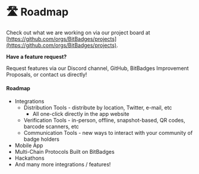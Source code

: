 # 🛣 Roadmap

Check out what we are working on via our project board at [https://github.com/orgs/BitBadges/projects](https://github.com/orgs/BitBadges/projects).

**Have a feature request?**&#x20;

Request features via our Discord channel, GitHub, BitBadges Improvement Proposals, or contact us directly!

#### Roadmap

* Integrations
  * Distribution Tools - distribute by location, Twitter, e-mail, etc
    * All one-click directly in the app website
  * Verification Tools - in-person, offline, snapshot-based, QR codes, barcode scanners, etc
  * Communication Tools - new ways to interact with your community of badge holders
* Mobile App
* Multi-Chain Protocols Built on BitBadges
* Hackathons
* And many more integrations / features!
